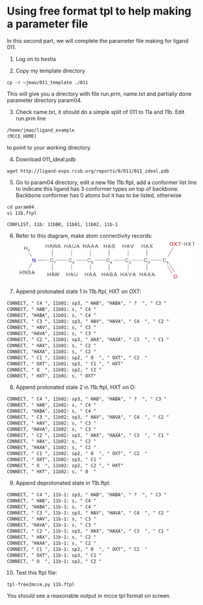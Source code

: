 # Using free format tpl to help making a parameter file

In this second part, we will complete the parameter file making for ligand 011.

1. Log on to hestia

2. Copy my template directory
  ```
  cp -r ~jmao/011_template ./011
  ```
  This will give you a directory with file run.prm, name.txt and partially done parameter directory param04.
  
3. Check name.txt, it should do a simple split of 011 to 11a and 11b. Edit run.prm line
  ```
  /home/jmao/ligand_example                                          (MCCE_HOME)
  ```
  to point to your working directory.
  
4. Download 011_ideal.pdb
```
wget http://ligand-expo.rcsb.org/reports/0/011/011_ideal.pdb
```

5. Go to param04 directory, edit a new file 11b.ftpl, add a conformer list line to indicate this ligand has 3 conformer types on top of backbone. Backbone conformer has 0 atoms but it has to be listed, otherwise    
```
cd param04
vi 11b.ftpl
```
```
CONFLIST, 11b: 11bBK, 11b01, 11b02, 11b-1
```

6. Refer to this diagram, make atom connectivity records:
![011 7-aminoheptanoic acid diagram](https://github.com/newbooks/free-format-tpl/raw/master/tpls/Capture.JPG)
  
7. Append protonated state 1 in 11b.ftpl, HXT on OXT:
```
CONNECT, " C4 ", 11b01: sp3, " HAB", "HABA", " ?  ", " C3 "
CONNECT, " HAB", 11b01: s, " C4 "
CONNECT, "HABA", 11b01: s, " C4 "
CONNECT, " C3 ", 11b01: sp3, " HAV", "HAVA", " C4  ", " C2 "
CONNECT, " HAV", 11b01: s, " C3 "
CONNECT, "HAVA", 11b01: s, " C3 "
CONNECT, " C2 ", 11b01: sp3, " HAX", "HAXA", " C3  ", " C1 "
CONNECT, " HAX", 11b01: s, " C2 "
CONNECT, "HAXA", 11b01: s, " C2 "
CONNECT, " C1 ", 11b01: sp2, " O  ", " OXT", " C2  "
CONNECT, " OXT", 11b01: sp3, " C1 ", " HXT"
CONNECT, " O  ", 11b01: sp2, " C2 "
CONNECT, " HXT", 11b01: s, " OXT"
```

8. Append protonated state 2 in 11b.ftpl, HXT on O:
```
CONNECT, " C4 ", 11b02: sp3, " HAB", "HABA", " ?  ", " C3 "
CONNECT, " HAB", 11b02: s, " C4 "
CONNECT, "HABA", 11b02: s, " C4 "
CONNECT, " C3 ", 11b02: sp3, " HAV", "HAVA", " C4  ", " C2 "
CONNECT, " HAV", 11b02: s, " C3 "
CONNECT, "HAVA", 11b02: s, " C3 "
CONNECT, " C2 ", 11b02: sp3, " HAX", "HAXA", " C3  ", " C1 "
CONNECT, " HAX", 11b02: s, " C2 "
CONNECT, "HAXA", 11b02: s, " C2 "
CONNECT, " C1 ", 11b02: sp2, " O  ", " OXT", " C2  "
CONNECT, " OXT", 11b02: sp3, " C1 "
CONNECT, " O  ", 11b02: sp2, " C2 ", " HXT"
CONNECT, " HXT", 11b02: s, " O  "
```

9. Append deprotonated state in 11b.ftpl:
```
CONNECT, " C4 ", 11b-1: sp3, " HAB", "HABA", " ?  ", " C3 "
CONNECT, " HAB", 11b-1: s, " C4 "
CONNECT, "HABA", 11b-1: s, " C4 "
CONNECT, " C3 ", 11b-1: sp3, " HAV", "HAVA", " C4  ", " C2 "
CONNECT, " HAV", 11b-1: s, " C3 "
CONNECT, "HAVA", 11b-1: s, " C3 "
CONNECT, " C2 ", 11b-1: sp3, " HAX", "HAXA", " C3  ", " C1 "
CONNECT, " HAX", 11b-1: s, " C2 "
CONNECT, "HAXA", 11b-1: s, " C2 "
CONNECT, " C1 ", 11b-1: sp2, " O  ", " OXT", " C2  "
CONNECT, " OXT", 11b-1: sp3, " C1 "
CONNECT, " O  ", 11b-1: sp2, " C2 "
```

10. Test this ftpl file:
```
tpl-free2mcce.py 11b.ftpl
```
  You should see a reasonable output in mcce tpl format on screen.
